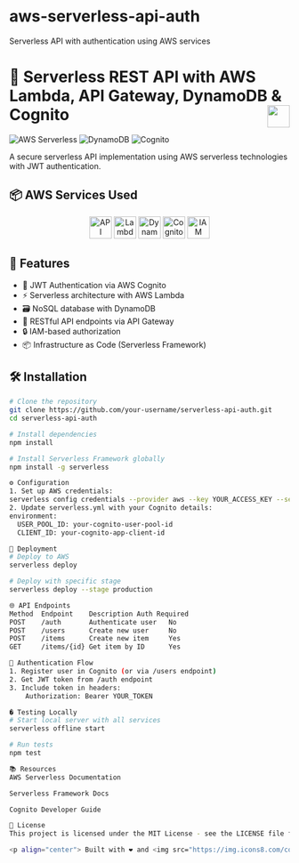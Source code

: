 # aws-serverless-api-auth
Serverless API with authentication using AWS services

# 🚀 Serverless REST API with AWS Lambda, API Gateway, DynamoDB & Cognito <img src="https://img.icons8.com/color/48/000000/amazon-web-services.png" width="40" align="right">

![AWS Serverless](https://img.shields.io/badge/AWS-Serverless-orange?logo=amazon-aws) 
![DynamoDB](https://img.shields.io/badge/Database-DynamoDB-blue?logo=amazon-dynamodb) 
![Cognito](https://img.shields.io/badge/Auth-Cognito-yellowgreen?logo=amazon-cognito)

A secure serverless API implementation using AWS serverless technologies with JWT authentication.

## 📦 AWS Services Used

<p align="center">
  <img src="https://res.cloudinary.com/apideck/image/upload/w_128,f_auto/v1604487231/icons/amazon-api-gateway.png" title="API Gateway" width="40"/>
  <img src="https://img.icons8.com/color/48/000000/aws-lambda.png" title="Lambda" width="40"/> 
  <img src="https://img.icons8.com/color/48/000000/amazon-dynamodb.png" title="DynamoDB" width="40"/>
  <img src="https://img.icons8.com/color/48/000000/amazon-cognito.png" title="Cognito" width="40"/>
  <img src="https://img.icons8.com/color/48/000000/aws-iam.png" title="IAM" width="40"/>
</p>

## 📌 Features

- 🔐 JWT Authentication via AWS Cognito
- ⚡ Serverless architecture with AWS Lambda
- 🗃️ NoSQL database with DynamoDB
- 🔄 RESTful API endpoints via API Gateway
- 🔒 IAM-based authorization
- 📦 Infrastructure as Code (Serverless Framework)

## 🛠️ Installation

```bash
# Clone the repository
git clone https://github.com/your-username/serverless-api-auth.git
cd serverless-api-auth

# Install dependencies
npm install

# Install Serverless Framework globally
npm install -g serverless

⚙️ Configuration
1. Set up AWS credentials:
serverless config credentials --provider aws --key YOUR_ACCESS_KEY --secret YOUR_SECRET_KEY
2. Update serverless.yml with your Cognito details:
environment:
  USER_POOL_ID: your-cognito-user-pool-id
  CLIENT_ID: your-cognito-app-client-id

🚀 Deployment
# Deploy to AWS
serverless deploy

# Deploy with specific stage
serverless deploy --stage production

🌐 API Endpoints
Method	Endpoint	Description	Auth Required
POST	/auth	    Authenticate user	No
POST	/users	    Create new user	    No
POST	/items	    Create new item	    Yes
GET	    /items/{id}	Get item by ID	    Yes

🔐 Authentication Flow
1. Register user in Cognito (or via /users endpoint)
2. Get JWT token from /auth endpoint
3. Include token in headers:
    Authorization: Bearer YOUR_TOKEN

� Testing Locally
# Start local server with all services
serverless offline start

# Run tests
npm test

📚 Resources
AWS Serverless Documentation

Serverless Framework Docs

Cognito Developer Guide

📜 License
This project is licensed under the MIT License - see the LICENSE file for details.

<p align="center"> Built with ❤️ and <img src="https://img.icons8.com/color/48/000000/amazon-web-services.png" width="20"/> AWS </p> ```